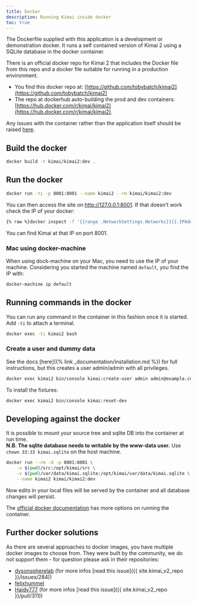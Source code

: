 ```yaml
---
title: Docker
description: Running Kimai inside docker
toc: true
---
```


The Dockerfile supplied with this application is a development or demonstration docker. 
It runs a self contained version of Kimai 2 using a SQLite database in the docker container.

There is an official docker repo for Kimai 2 that includes the Docker file from this repo and a docker file suitable for running in a production environment.

- You find this docker repo at: [https://github.com/tobybatch/kimai2](https://github.com/tobybatch/kimai2)
- The repo at dockerhub auto-building the prod and dev containers: [https://hub.docker.com/r/kimai/kimai2](https://hub.docker.com/r/kimai/kimai2).
 
Any issues with the container rather than the application itself should be raised [here](https://github.com/tobybatch/kimai2/issues).

## Build the docker

```bash
docker build -t kimai/kimai2:dev .
```

## Run the docker

```bash
docker run -ti -p 8001:8001 --name kimai2 --rm kimai/kimai2:dev
```

You can then access the site on http://127.0.0.1:8001. If that doesn't work check the IP of your docker:

```bash
{% raw %}docker inspect -f '{{range .NetworkSettings.Networks}}{{.IPAddress}}{{end}}' kimai2{% endraw %}
```

You can find Kimai at that IP on port 8001.

### Mac using docker-machine

When using dock-machine on your Mac, you need to use the IP of your machine. 
Considering you started the machine named `default`, you find the IP with:

```bash
docker-machine ip default
```

## Running commands in the docker

You can run any command in the container in this fashion once it is started.  Add `-ti` to attach a terminal.

```bash
docker exec -ti kimai2 bash
```

### Create a user and dummy data

See the docs [here]({% link _documentation/installation.md %}) for full instructions, but this creates a user admin/admin with all privileges.

```bash
docker exec kimai2 bin/console kimai:create-user admin admin@example.com ROLE_SUPER_ADMIN admin
```

To install the fixtures:

```bash
docker exec kimai2 bin/console kimai:reset-dev
```

## Developing against the docker

It is possible to mount your source tree and sqlite DB into the container at run time.  
**N.B. The sqlite database needs to writable by the www-data user.** 
Use ```chown 33:33 kimai.sqlite``` on the host machine.

```bash
docker run --rm -d -p 8001:8001 \
    -v $(pwd)/src:/opt/kimai/src \
    -v $(pwd)/var/data/kimai.sqlite:/opt/kimai/var/data/kimai.sqlite \
    --name kimai2 kimai/kimai2:dev
```

Now edits in your local files will be served by the container and all database changes will persist.

The [official docker documentation](https://docs.docker.com/) has more options on running the container.

## Further docker solutions

As there are several approaches to docker images, you have multiple docker images to choose from. 
They were built by the community, we do not support them - for question please ask in their repositories:

- [dysonspherelab](https://hub.docker.com/r/dysonsphere/kimai2/) (for more infos [read this issue]({{ site.kimai_v2_repo }}/issues/284))
- [felixhummel](https://github.com/felixhummel/kimai-in-docker/tree/kimai2)
- [Haidy777](https://github.com/Haidy777/kimai2/blob/docker/Dockerfile) (for more infos [read this issue]({{ site.kimai_v2_repo }}/pull/311))
